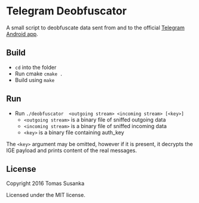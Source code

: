 
# Telegram Deobfuscator

A small script to deobfuscate data sent from and to the official [Telegram Android app](https://github.com/DrKLO/Telegram). 

## Build

- `cd` into the folder
- Run cmake `cmake .`
- Build using `make`

## Run

- Run `./deobfuscator  <outgoing stream> <incoming stream> [<key>]`
  - `<outgoing stream>` is a binary file of sniffed outgoing data
  - `<incoming stream>` is a binary file of sniffed incoming data
  - `<key>` is a binary file containing auth_key

The `<key>` argument may be omitted, however if it is present, it decrypts the IGE payload and prints content of the real messages.


## License

Copyright 2016 Tomas Susanka

Licensed under the MIT license.
